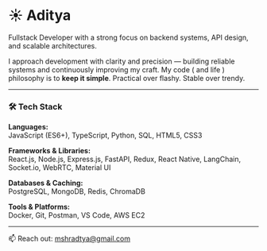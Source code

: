 # ☀️ Aditya

Fullstack Developer with a strong focus on backend systems, API design, and scalable architectures.

I approach development with clarity and precision — building reliable systems and continuously improving my craft. 
My code ( and life ) philosophy is to **keep it simple**. Practical over flashy. Stable over trendy.

---

### 🛠 Tech Stack

**Languages:**  
JavaScript (ES6+), TypeScript, Python, SQL, HTML5, CSS3

**Frameworks & Libraries:**  
React.js, Node.js, Express.js, FastAPI, Redux, React Native, LangChain, Socket.io, WebRTC, Material UI

**Databases & Caching:**  
PostgreSQL, MongoDB, Redis, ChromaDB

**Tools & Platforms:**  
Docker, Git, Postman, VS Code, AWS EC2

---

📫 Reach out: mshradtya@gmail.com
